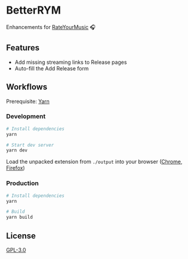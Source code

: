 # BetterRYM

Enhancements for [RateYourMusic](https://rateyourmusic.com/) 🎧

## Features

- Add missing streaming links to Release pages
- Auto-fill the Add Release form

## Workflows

Prerequisite: [Yarn](https://yarnpkg.com)

### Development

```sh
# Install dependencies
yarn

# Start dev server
yarn dev
```

Load the unpacked extension from `./output` into your browser ([Chrome](https://developer.chrome.com/docs/extensions/mv3/getstarted/#manifest), [Firefox](https://extensionworkshop.com/documentation/develop/temporary-installation-in-firefox/))

### Production

```sh
# Install dependencies
yarn

# Build
yarn build
```

## License

[GPL-3.0](https://github.com/jgchk/betterRYM/blob/main/LICENSE)
